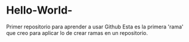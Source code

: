 # Hello-World-
Primer repositorio para aprender a usar Github
Esta es la primera 'rama' que creo para aplicar lo de crear ramas en un repositorio.

